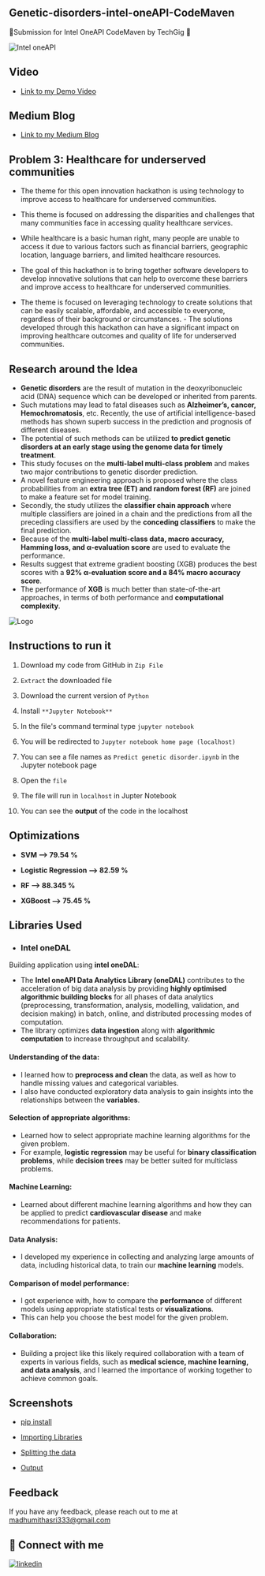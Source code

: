 
## Genetic-disorders-intel-oneAPI-CodeMaven

🌟Submission for Intel OneAPI CodeMaven by TechGig 🌟


![Intel oneAPI](https://www.intel.com/content/dam/develop/public/us/en/images/thumbnails/tool-thumbnail-beta-oneapi-logo.jpg)

## Video

 - [Link to my Demo Video](https://drive.google.com/drive/folders/1CRQ6AfFVjR-ZyVAOWJ62N4ihyBRx86A5?usp=sharing)
 
 
## Medium Blog

 - [Link to my Medium Blog](https://medium.com/@madhumithasri/genetic-disorders-intel-one-api-codemaven-hackathon-d822619a08aa)


## Problem 3: Healthcare for underserved communities


- The theme for this open innovation hackathon is using technology to improve access to healthcare for underserved communities.
- This theme is focused on addressing the disparities and challenges that many communities face in accessing quality healthcare services. 
- While healthcare is a basic human right, many people are unable to access it due to various factors such as financial barriers, geographic location, language barriers, and limited healthcare resources.



- The goal of this hackathon is to bring together software developers to develop innovative solutions that can help to overcome these barriers and improve access to healthcare for underserved communities.
- The theme is focused on leveraging technology to create solutions that can be easily scalable, affordable, and accessible to everyone, regardless of their background or circumstances. - The solutions developed through this hackathon can have a significant impact on improving healthcare outcomes and quality of life for underserved communities.



## Research around the Idea


- **Genetic disorders** are the result of mutation in the deoxyribonucleic acid (DNA) sequence which can be developed or inherited from parents.
- Such mutations may lead to fatal diseases such as **Alzheimer’s, cancer, Hemochromatosis**, etc. Recently, the use of artificial intelligence-based methods has shown superb success in the prediction and prognosis of different diseases.
- The potential of such methods can be utilized **to predict genetic disorders at an early stage using the genome data for timely treatment**.
- This study focuses on the **multi-label multi-class problem** and makes two major contributions to genetic disorder prediction.
- A novel feature engineering approach is proposed where the class probabilities from an **extra tree (ET) and random forest (RF)** are joined to make a feature set for model training.
- Secondly, the study utilizes the **classifier chain approach** where multiple classifiers are joined in a chain and the predictions from all the preceding classifiers are used by the **conceding classifiers** to make the final prediction.
- Because of the **multi-label multi-class data, macro accuracy, Hamming loss, and α-evaluation score** are used to evaluate the performance. 
- Results suggest that extreme gradient boosting (XGB) produces the best scores with a **92% α-evaluation score and a 84% macro accuracy score**.
- The performance of **XGB** is much better than state-of-the-art approaches, in terms of both performance and **computational complexity**.



![Logo](https://user-images.githubusercontent.com/72274851/220701473-50f303b3-449b-419e-8567-ea84a7cd7dde.png)



## Instructions to run it

1. Download my code from GitHub in `Zip File`

2. `Extract` the downloaded file

3. Download the current version of `Python`

4. Install `**Jupyter Notebook**`

5. In the file's command terminal type `jupyter notebook`

6. You will be redirected to `Jupyter notebook home page (localhost)`

7. You can see a file names as `Predict genetic disorder.ipynb` in the Jupyter notebook page

8. Open the `file`

9. The file will run in `localhost` in Jupter Notebook

10. You can see the **output** of the code in the localhost









## Optimizations

- **SVM --> 79.54 %**

- **Logistic Regression --> 82.59 %**

- **RF --> 88.345 %**

- **XGBoost --> 75.45 %**



## Libraries Used

- ### Intel oneDAL

Building application using **intel oneDAL**: 
- The **Intel oneAPI Data Analytics Library (oneDAL)** contributes to the acceleration of big data analysis by providing **highly optimised algorithmic building blocks** for all phases of data analytics (preprocessing, transformation, analysis, modelling, validation, and decision making) in batch, online, and distributed processing modes of computation.
- The library optimizes **data ingestion** along with **algorithmic computation** to increase throughput and scalability.


#### Understanding of the data: 

- I learned how to **preprocess and clean** the data, as well as how to handle missing values and categorical variables. 
- I also have conducted exploratory data analysis to gain insights into the relationships between the **variables**.


#### Selection of appropriate algorithms: 

- Learned how to select appropriate machine learning algorithms for the given problem. 
- For example, **logistic regression** may be useful for **binary classification problems**, while **decision trees** may be better suited for multiclass problems.

#### Machine Learning:
- Learned about different machine learning algorithms and how they can be applied to predict **cardiovascular disease** and make recommendations for patients.

#### Data Analysis: 
- I developed my experience in collecting and analyzing large amounts of data, including historical data, to train our **machine learning** models.

#### Comparison of model performance:
-  I got experience with, how to compare the **performance** of different models using appropriate statistical tests or **visualizations**. 
- This can help you choose the best model for the given problem.

#### Collaboration:
- Building a project like this likely required collaboration with a team of experts in various fields, such as **medical science, machine learning, and data analysis**, and I learned the importance of working together to achieve common goals.


## Screenshots

-  [pip install](https://drive.google.com/file/d/1J3DIjO2ThR4zIkBs-nEb-9jW2YXaHsx5/view?usp=sharing)

- [Importing Libraries](https://drive.google.com/file/d/16xg_Zma9DVxmMGlLVL49_BdhpQDAUnUS/view?usp=sharing)

- [Splitting the data](https://drive.google.com/file/d/1jDN66-aMPv1r4uyzhDxmtTtM_8_Mv4FK/view?usp=sharing)

- [Output](https://drive.google.com/file/d/1TAvlXtFxFpUza5Mzd8eQBgrZkkDE11cL/view?usp=sharing)












## Feedback

If you have any feedback, please reach out to me at madhumithasri333@gmail.com



## 🔗 Connect with me

[![linkedin](https://img.shields.io/badge/linkedin-0A66C2?style=for-the-badge&logo=linkedin&logoColor=white)](https://www.linkedin.com/in/madhumitha-sri-m-9b0111210/)
